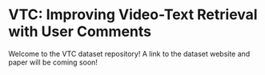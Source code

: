# VTC: Improving Video-Text Retrieval with User Comments

Welcome to the VTC dataset repository! A link to the dataset website and paper will be coming soon!
